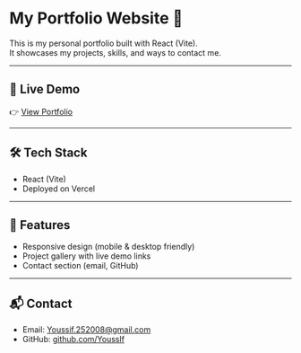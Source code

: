 # My Portfolio Website 🚀

This is my personal portfolio built with React (Vite).  
It showcases my projects, skills, and ways to contact me.  

---

## 🔗 Live Demo
👉 [View Portfolio](https://Yousslf.vercel.app)

---

## 🛠️ Tech Stack
- React (Vite)
- Deployed on Vercel

---

## 📸 Features
- Responsive design (mobile & desktop friendly)
- Project gallery with live demo links
- Contact section (email, GitHub)

---

## 📬 Contact
- Email: Youssif.252008@gmail.com  
- GitHub: [github.com/Yousslf](https://github.com/Yousslf)
